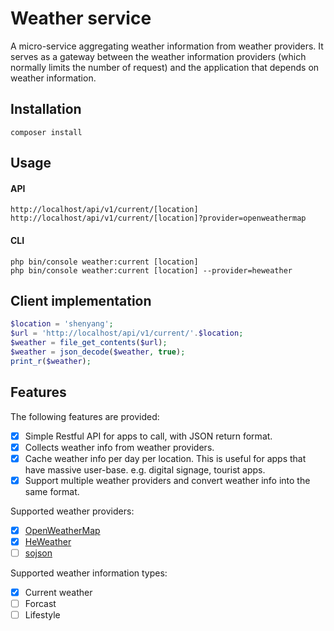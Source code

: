Weather service
======================
A micro-service aggregating weather information from weather providers.
It serves as a gateway between the weather information providers (which normally limits the number of request) and the application that depends on weather information.

## Installation
```
composer install
```
## Usage

#### API
```
http://localhost/api/v1/current/[location]
http://localhost/api/v1/current/[location]?provider=openweathermap
```
#### CLI
```
php bin/console weather:current [location]
php bin/console weather:current [location] --provider=heweather
```

## Client implementation
```php
$location = 'shenyang';
$url = 'http://localhost/api/v1/current/'.$location;
$weather = file_get_contents($url);
$weather = json_decode($weather, true);
print_r($weather);
```

## Features
The following features are provided:
 - [x] Simple Restful API for apps to call, with JSON return format.
 - [x] Collects weather info from weather providers.
 - [x] Cache weather info per day per location. This is useful for apps that have massive user-base. e.g. digital signage, tourist apps.
 - [x] Support multiple weather providers and convert weather info into the same format.

Supported weather providers:
 - [x] [OpenWeatherMap](https://openweathermap.org/)
 - [x] [HeWeather](https://www.heweather.com/)
 - [ ] [sojson](https://www.sojson.com/api/weather.html)

Supported weather information types:
 - [x] Current weather
 - [ ] Forcast
 - [ ] Lifestyle
